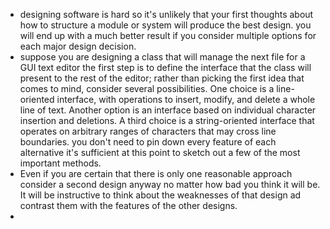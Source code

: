 - designing  software is hard so it's unlikely that your first thoughts about how to structure a module or system will produce the best design. you will end up with a much better result if you consider multiple options for each major design decision.
- suppose you are designing a class that will manage the next file for a GUI text editor the first step is to define the interface that the class will present to the rest of the editor; rather than picking the first idea that comes to mind, consider several possibilities. One choice is a line-oriented interface, with operations to insert, modify, and delete a whole line of text. Another option is an interface based on individual character insertion and deletions. A third choice is a string-oriented interface that operates on arbitrary ranges of characters that may cross line boundaries. you don't need to pin down every feature of each alternative it's sufficient at this point to sketch out a few of the most important methods.
- Even if you are certain that there is only one reasonable approach consider a second design anyway no matter how bad you think it will be. It will be instructive to think about the weaknesses of that design ad contrast them with the features of the other designs.
-